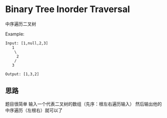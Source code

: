 # Binary Tree Inorder Traversal

中序遍历二叉树


Example:
```
Input: [1,null,2,3]
   1
    \
     2
    /
   3

Output: [1,3,2]
```
## 思路
题目很简单 输入一个代表二叉树的数组（先序：根左右遍历输入） 然后输出他的中序遍历（左根右）就可以了

